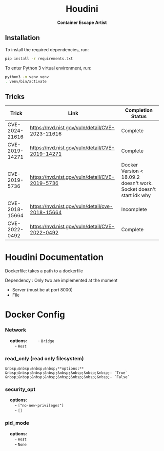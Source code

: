 <h1 align="center">Houdini</h1>

<div align="center">
  <strong>Container Escape Artist</strong>
</div>

## Installation

To install the required dependencies, run:

```bash
pip install -r requirements.txt
```

To enter Python 3 virtual environment, run:

```bash
python3 -m venv venv
. venv/bin/activate
```

## Tricks

| Trick          | Link                                            | Completion Status |
|----------      |----------                                       |----------|
| CVE-2024-21616 | https://nvd.nist.gov/vuln/detail/CVE-2023-21616 | Complete |
| CVE-2019-14271 | https://nvd.nist.gov/vuln/detail/CVE-2019-14271 | Complete |
| CVE-2019-5736  | https://nvd.nist.gov/vuln/detail/CVE-2019-5736  | Docker Version < 18.09.2 doesn't work. Socket doesn't start idk why |
| CVE-2018-15664 | https://nvd.nist.gov/vuln/detail/cve-2018-15664 | Incomplete |
| CVE-2022-0492  | https://nvd.nist.gov/vuln/detail/CVE-2022-0492  | Complete |


# **Houdini Documentation**

Dockerfile: takes a path to a dockerfile

  Dependency : Only two are implemented at the moment
  -   Server (must be at port 8000)
  -   File
   

# **Docker Config**

### Network

   &nbsp;&nbsp;&nbsp;&nbsp;**options:**
    &nbsp;&nbsp;&nbsp;&nbsp;&nbsp;&nbsp;&nbsp;&nbsp;- `Bridge`  
    &nbsp;&nbsp;&nbsp;&nbsp;&nbsp;&nbsp;&nbsp;&nbsp;- `Host`   
### read_only (read only filesystem)

    &nbsp;&nbsp;&nbsp;&nbsp;**options:**  
    &nbsp;&nbsp;&nbsp;&nbsp;&nbsp;&nbsp;&nbsp;&nbsp;- `True`  
    &nbsp;&nbsp;&nbsp;&nbsp;&nbsp;&nbsp;&nbsp;&nbsp;- `False`
### security_opt

   &nbsp;&nbsp;&nbsp;&nbsp;**options:**  
   &nbsp;&nbsp;&nbsp;&nbsp;&nbsp;&nbsp;&nbsp;&nbsp;- `["no-new-privileges"]`  
   &nbsp;&nbsp;&nbsp;&nbsp;&nbsp;&nbsp;&nbsp;&nbsp;- `[]`

### pid_mode

   &nbsp;&nbsp;&nbsp;&nbsp;**options:**  
   &nbsp;&nbsp;&nbsp;&nbsp;&nbsp;&nbsp;&nbsp;&nbsp;- `Host`  
   &nbsp;&nbsp;&nbsp;&nbsp;&nbsp;&nbsp;&nbsp;&nbsp;- `None`
